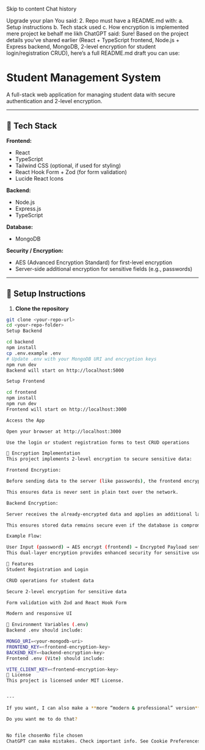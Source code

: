 Skip to content
Chat history

Upgrade your plan
You said:
2.	Repo must have a README.md with:
a.	Setup instructions
b.	Tech stack used
c.	How encryption is implemented  mere project ke behalf me likh 
ChatGPT said:
Sure! Based on the project details you’ve shared earlier (React + TypeScript frontend, Node.js + Express backend, MongoDB, 2-level encryption for student login/registration CRUD), here’s a full README.md draft you can use:

# Student Management System

A full-stack web application for managing student data with secure authentication and 2-level encryption.

---

## 🔹 Tech Stack

**Frontend:**  
- React  
- TypeScript  
- Tailwind CSS (optional, if used for styling)  
- React Hook Form + Zod (for form validation)  
- Lucide React Icons  

**Backend:**  
- Node.js  
- Express.js  
- TypeScript  

**Database:**  
- MongoDB  

**Security / Encryption:**  
- AES (Advanced Encryption Standard) for first-level encryption  
- Server-side additional encryption for sensitive fields (e.g., passwords)  

---

## 🔹 Setup Instructions

1. **Clone the repository**
```bash
git clone <your-repo-url>
cd <your-repo-folder>
Setup Backend

cd backend
npm install
cp .env.example .env
# Update .env with your MongoDB URI and encryption keys
npm run dev
Backend will start on http://localhost:5000

Setup Frontend

cd frontend
npm install
npm run dev
Frontend will start on http://localhost:3000

Access the App

Open your browser at http://localhost:3000

Use the login or student registration forms to test CRUD operations

🔹 Encryption Implementation
This project implements 2-level encryption to secure sensitive data:

Frontend Encryption:

Before sending data to the server (like passwords), the frontend encrypts it using AES encryption.

This ensures data is never sent in plain text over the network.

Backend Encryption:

Server receives the already-encrypted data and applies an additional layer of encryption before saving it to MongoDB.

This ensures stored data remains secure even if the database is compromised.

Example Flow:

User Input (password) → AES encrypt (frontend) → Encrypted Payload sent to API → Backend applies additional encryption → Saved in DB
This dual-layer encryption provides enhanced security for sensitive user data.

🔹 Features
Student Registration and Login

CRUD operations for student data

Secure 2-level encryption for sensitive data

Form validation with Zod and React Hook Form

Modern and responsive UI

🔹 Environment Variables (.env)
Backend .env should include:

MONGO_URI=<your-mongodb-uri>
FRONTEND_KEY=<frontend-encryption-key>
BACKEND_KEY=<backend-encryption-key>
Frontend .env (Vite) should include:

VITE_CLIENT_KEY=<frontend-encryption-key>
🔹 License
This project is licensed under MIT License.


---

If you want, I can also make a **more “modern & professional” version** of this README that will **immediately impress anyone reading your repo**.  

Do you want me to do that?


No file chosenNo file chosen
ChatGPT can make mistakes. Check important info. See Cookie Preferences.
